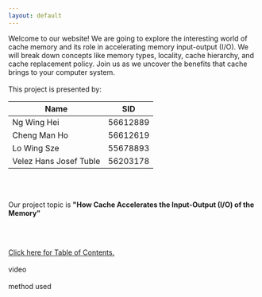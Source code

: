 ```yaml
---
layout: default
---
```

<head>
     <style>
        .centered-table {
            margin-left: auto;
            margin-right: auto;
        }
    </style>
    <script>
     function greeting() {
            var firstname = prompt("What is your first name?");
            if (firstname !== "") {
                firstname = firstname[0].toUpperCase() + firstname.substring(1);
                document.getElementById('message').textContent = 'Hello ' + firstname + '! Welcome to our project!';
                localStorage.setItem("firstname", firstname);
            } else {
                document.getElementById('message').textContent = "Please enter your first name.";
            }
        }
        function checkCache() {
            if ('caches' in window) {
                // Check if the resource is present in the cache
                caches.match('https://cs1102proj-cache.github.io/CS1102/')
                    .then(response => {
                        if (response) {
                            var firstname = localStorage.getItem("firstname");
                            console.log("Welcome back, " + firstname + "!");
                        } else {
                            greeting();
                        }
                    })
                    .catch(error => {
                        console.error('Error checking cache:', error);
                    });
            } else {
                console.log('Caching is not supported in this browser.');
            }
        }
  </script>
</head>
    
<body onload='checkCache();greeting();'>
 <div id="message"></div>

<div class="bodytext"><div class="middle">
Welcome to our website! We are going to explore the interesting world of cache memory and its role in accelerating memory input-output (I/O). We will break down concepts like memory types, locality, cache hierarchy, and cache replacement policy. Join us as we uncover the benefits that cache brings to your computer system. 
<br/><br/>This project is presented by: <br/>
  <div class="centered-table">
    <table>
    <thead>
      <tr>
        <th><b>Name</b></th>
        <th><b>SID</b></th>
      </tr>
    </thead>
    <tbody>
      <tr>
        <td>Ng Wing Hei</td>
        <td>56612889</td>
      </tr>
      <tr>
        <td>Cheng Man Ho</td>
        <td>56612619</td>
      </tr>
      <tr>
        <td>Lo Wing Sze</td>
        <td>55678893</td>
      </tr>
      <tr>
        <td>Velez Hans Josef Tuble</td>
        <td>56203178</td>
      </tr>
    </tbody>
 </table>
</div>

<br/><br/>

Our project topic is <b>"How Cache Accelerates the Input-Output (I/O) of the Memory"</b>

<br/><br/>

<a href="https://cs1102proj-cache.github.io/CS1102/table_of_contents.html">Click here for <u>Table of Contents.</u></a>
<br/><br/>
video
<br/><br/>
method used
